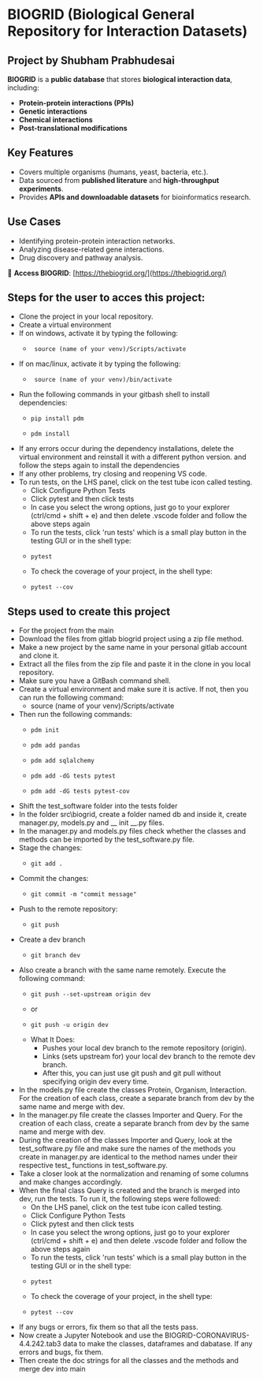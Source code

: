 # BIOGRID (Biological General Repository for Interaction Datasets)
## Project by Shubham Prabhudesai

**BIOGRID** is a **public database** that stores **biological interaction data**, including:

- **Protein-protein interactions (PPIs)**
- **Genetic interactions**
- **Chemical interactions**
- **Post-translational modifications**

## Key Features
- Covers multiple organisms (humans, yeast, bacteria, etc.).
- Data sourced from **published literature** and **high-throughput experiments**.
- Provides **APIs and downloadable datasets** for bioinformatics research.

## Use Cases
- Identifying protein-protein interaction networks.
- Analyzing disease-related gene interactions.
- Drug discovery and pathway analysis.

🔗 **Access BIOGRID**: [https://thebiogrid.org/](https://thebiogrid.org/)

## Steps for the user to acces this project:
- Clone the project in your local repository.
- Create a virtual environment
- If on windows, activate it by typing the following:
  -      source (name of your venv)/Scripts/activate
- If on mac/linux, activate it by typing the following:
  -      source (name of your venv)/bin/activate
- Run the following commands in your gitbash shell to install dependencies:
  -     pip install pdm
  -     pdm install
- If any errors occur during the dependency installations, delete the virtual environment and reinstall it with a different python version. and follow the steps again to install the dependencies
- If any other problems, try closing and reopening VS code.
- To run tests, on the LHS panel, click on the test tube icon called testing. 
  - Click Configure Python Tests
  - Click pytest and then click tests
  - In case you select the wrong options, just go to your explorer (ctrl/cmd + shift + e) and then delete .vscode folder and follow the above steps again
  - To run the tests, click 'run tests' which is a small play button in the testing GUI or in the shell type: 
  -     pytest
  - To check the coverage of your project, in the shell type: 
  -     pytest --cov

## Steps used to create this project
- For the project from the main 
- Download the files from gitlab biogrid project using a zip file method. 
- Make a new project by the same name in your personal gitlab account and clone it.
- Extract all the files from the zip file and paste it in the clone in you local repository.
- Make sure you have a GitBash command shell.
- Create a virtual environment and make sure it is active. If not, then you can run the following command: 
  - source (name of your venv)/Scripts/activate
- Then run the following commands:
  -     pdm init
  -     pdm add pandas
  -     pdm add sqlalchemy
  -     pdm add -dG tests pytest
  -     pdm add -dG tests pytest-cov
- Shift the test_software folder into the tests folder
 - In the folder src\biogrid, create a folder named db and inside it, create manager.py, models.py and __ init __.py files.
 - In the manager.py and models.py files check whether the classes and methods can be imported by the test_software.py file.
- Stage the changes:
  -     git add .
- Commit the changes:
  -     git commit -m "commit message"
- Push to the remote repository:
  -     git push
- Create a dev branch
  -     git branch dev
- Also create a branch with the same name remotely. Execute the following command:
  -     git push --set-upstream origin dev
  -  or
  -     git push -u origin dev
  - What It Does:
    - Pushes your local dev branch to the remote repository (origin).
    - Links (sets upstream for) your local dev branch to the remote dev branch.
    - After this, you can just use git push and git pull without specifying origin dev every time.
- In the models.py file create the classes Protein, Organism, Interaction. For the creation of each class, create a separate branch from dev by the same name and merge with dev.
- In the manager.py file create the classes Importer and Query. For the creation of each class, create a separate branch from dev by the same name and merge with dev. 
- During the creation of the classes Importer and Query, look at the test_software.py file and make sure the names of the methods you create in manager.py are identical to the method names under their respective test_ functions in test_software.py.
- Take a closer look at the normalization and renaming of some columns and make changes accordingly.
- When the final class Query is created and the branch is merged into dev, run the tests. To run it, the following steps were followed:
  - On the LHS panel, click on the test tube icon called testing. 
  - Click Configure Python Tests
  - Click pytest and then click tests
  - In case you select the wrong options, just go to your explorer (ctrl/cmd + shift + e) and then delete .vscode folder and follow the above steps again
  - To run the tests, click 'run tests' which is a small play button in the testing GUI or in the shell type: 
  -     pytest
  - To check the coverage of your project, in the shell type: 
  -     pytest --cov
- If any bugs or errors, fix them so that all the tests pass.
- Now create a Jupyter Notebook and use the BIOGRID-CORONAVIRUS-4.4.242.tab3 data to make the classes, dataframes and dabatase. If any errors and bugs, fix them.
- Then create the doc strings for all the classes and the methods and merge dev into main


